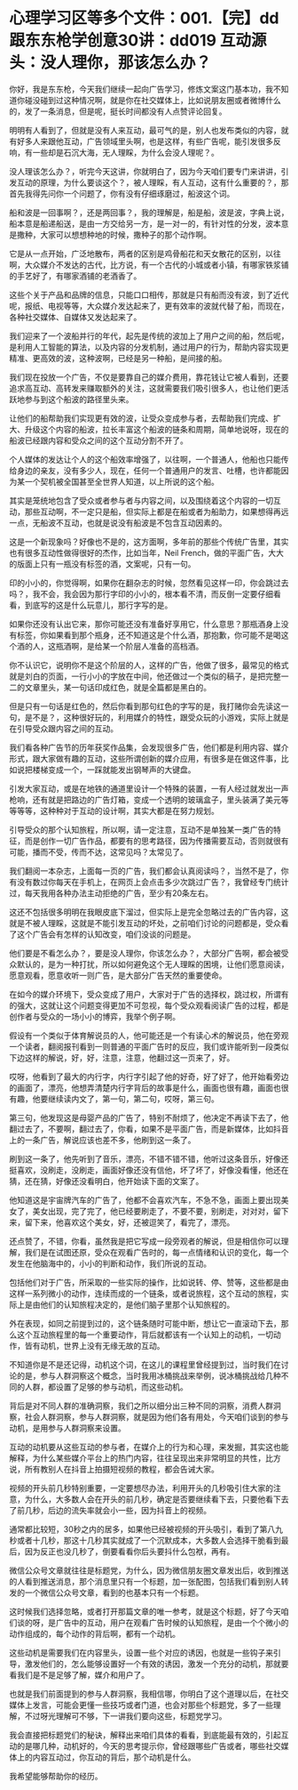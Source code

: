 # 心理学习区等多个文件：001.【完】dd跟东东枪学创意30讲：dd019 互动源头：没人理你，那该怎么办？ 

你好，我是东东枪，今天我们继续一起向广告学习，修炼文案这门基本功，我不知道你碰没碰到过这种情况啊，就是你在社交媒体上，比如说朋友圈或者微博什么的，发了一条消息，但是呢，挺长时间都没有人点赞评论回复。

明明有人看到了，但就是没有人来互动，最可气的是，别人也发布类似的内容，就有好多人来跟他互动，广告领域里头啊，也是这样，有些广告呢，能引发很多反响，有一些却是石沉大海，无人理睬，为什么会没人理呢？。

没人理该怎么办？，听完今天这讲，你就明白了，因为今天咱们要专门来讲讲，引发互动的原理，为什么要谈这个？，被人理睬，有人互动，这有什么重要的？，那首先我得先问你一个问题了，你有没有仔细琢磨过，船波这个词。

船和波是一回事啊？，还是两回事？，我的理解是，船是船，波是波，字典上说，船本意是船递船送，是由一方交给另一方，是一对一的，有针对性的分发，波本意是撒种，大家可以想想种地的时候，撒种子的那个动作啊。

它是从一点开始，广泛地散布，两者的区别是鸡骨船花和天女散花的区别，以往啊，大众媒介不发达的古代，比方说，有一个古代的小城或者小镇，有哪家铁浆铺的手艺好了，有哪家酒铺的老酒香了。

这些个关于产品和品牌的信息，只能口口相传，那就是只有船而没有波，到了近代呢，报纸、电视等等，大众媒介发达起来了，更有效率的波就代替了船，而现在，各种社交媒体、自媒体又发达起来了。

我们迎来了一个波船并行的年代，起先是传统的波加上了用户之间的船，然后呢，是利用人工智能的算法，以及内容的分发机制，通过用户的行为，帮助内容实现更精准、更高效的波，这种波啊，已经是另一种船，是间接的船。

我们现在投放一个广告，不仅是要靠自己的媒介费用，靠花钱让它被人看到，还要追求高互动、高转发来赚取额外的关注，这就需要我们吸引很多人，也让他们更活跃地参与到这个船波的路径里头来。

让他们的船帮助我们实现更有效的波，让受众变成参与者，去帮助我们完成、扩大、升级这个内容的船波，拉长丰富这个船波的链条和周期，简单地说呀，现在的船波已经跟内容和受众之间的这个互动分割不开了。

个人媒体的发达让个人的这个船效率增强了，以往啊，一个普通人，他船也只能传给身边的亲友，没有多少人，现在，任何一个普通用户的发言、吐槽，也许都能因为某一个契机被全国甚至全世界人知道，以上所说的这个船。

其实是笼统地包含了受众或者参与者与内容之间，以及围绕着这个内容的一切互动，那些互动啊，不一定只是船，但实际上都是在船或者为船助力，如果想得再远一点，无船波不互动，也就是说没有船波是不包含互动因素的。

这是一个新现象吗？好像也不是的，这方面啊，多年前的那些个传统广告里，其实也有很多互动性做得很好的杰作，比如当年，Neil French，做的平面广告，大大的版面上只有一瓶没有标签的酒，文案呢，只有一句。

印的小小的，你觉得啊，如果你在翻杂志的时候，忽然看见这样一印，你会跳过去吗？，我不会，我会因为那行字印的小小的，根本看不清，而反倒一定要仔细看看，到底写的这是什么玩意儿，那行字写的是。

如果你还没有认出它来，那你可能还没有准备好享用它，什么意思？那瓶酒身上没有标签，你如果看到那个瓶身，还不知道这是个什么酒，那抱歉，你可能不是喝这个酒的人，这瓶酒啊，是给某一个阶层人准备的高档酒。

你不认识它，说明你不是这个阶层的人，这样的广告，他做了很多，最常见的格式就是刘白的页面，一行小小的字放在中间，他还做过一个类似的稿子，是把完整一二的文章里头，某一句话印成红色，就是全篇都是黑白的。

但是只有一句话是红色的，然后你看到那句红色的字写的是，我打赌你会先读这一句，是不是？，这种很好玩的，利用媒介的特性，跟受众玩的小游戏，实际上就是在引导受众跟内容之间的互动。

我们看各种广告节的历年获奖作品集，会发现很多广告，他们都是利用内容、媒介形式，跟大家做有趣的互动，这些所谓创新的媒介应用，有很多是在做这件事，比如说把楼梯变成一个，一踩就能发出钢琴声的大键盘。

引发大家互动，或是在地铁的通道里设计一个特殊的装置，一有人经过就发出一声枪响，还有就是把路边的广告灯箱，变成一个透明的玻璃盒子，里头装满了美元等等等等，这种种对于互动的设计啊，其实大都是在努力规划。

引导受众的那个认知旅程，所以啊，请一定注意，互动不是单独某一类广告的特征，而是创作一切广告作品，都要有的思考路径，因为传播需要互动，否则就很有可能，播而不受，传而不达，这常见吗？太常见了。

我们翻阅一本杂志，上面每一页的广告，我们都会认真阅读吗？，当然不是了，你有没有数过你每天在手机上，在网页上会点击多少次跳过广告？，我曾经专门统计过，每天我用各种办法主动拒绝的广告，至少有20条左右。

这还不包括很多明明在我眼皮底下溜过，但实际上是完全忽略过去的广告内容，这就是不被人理睬，这就是不能引发互动的坏处，之前咱们讨论的问题都是，受众看了这个广告会有怎样的认知改变，咱们没谈的问题是。

他们要是不看怎么办？，要是没人理你，你该怎么办？，大部分广告啊，都会被受众默认的，是为一种打扰，所以如何避免这个无人理睬的困境，让他们愿意阅读，愿意观看，愿意收听一则广告，是大部分广告天然的重要使命。

在如今的媒介环境下，受众变成了用户，大家对于广告的选择权，跳过权，所谓有的强大，这就让这个问题变得更加不可忽视，每个受众观看阅读广告的过程，都是创作者与受众的一场小小的博弈，我举个例子啊。

假设有一个类似于体育解说员的人，他可能还是一个有读心术的解说员，他在旁观一个读者，翻阅报刊看到一则普通的平面广告时的反应，我们或许能听到一段类似下边这样的解说，好，好，注意，注意，他翻过这一页来了，好。

哎呀，他看到了最大的内行字，内行字引起了他的好奇，好了好了，他开始看旁边的画面了，漂亮，他想弄清楚内行字背后的故事是什么，画面也很有趣，画面也很有趣，他要继续读内文了，第一句，第二句，哎呀，第三句。

第三句，他发现这是母婴产品的广告了，特别不耐烦了，他决定不再读下去了，他翻过去了，不要啊，翻过去了，你看，如果不是平面广告，而是新媒体，比如抖音上的一条广告，解说应该也差不多，他刷到这一条了。

刷到这一条了，他先听到了音乐，漂亮，不错不错不错，他听过这条音乐，好像还挺喜欢，没刷走，没刷走，画面好像还没有信他，坏了坏了，好像没看懂，他还在猜，还在猜，好像还没看明白，他开始读下面的文案了。

他知道这是宇宙牌汽车的广告了，他都不会喜欢汽车，不急不急，画面上要出现美女了，美女出现，完了完了，他已经要刷走了，不要不要，别刷走，对对对，留下来，留下来，他喜欢这个美女，好，还被逗笑了，看完了，漂亮。

还点赞了，不错，你看，虽然我是把它写成一段旁观者的解说，但是相信你可以理解，我们是在试图还原，受众在观看广告时的，每一点情绪和认识的变化，每一个发生在他脑海中的，小小的判断和动作，我们所说的互动。

包括他们对于广告，所采取的一些实际的操作，比如说转、停、赞等，这些都是由这样一系列微小的动作，连续而成的一个链条，或者说旅程，这个互动的旅程，实际上是由他们的认知旅程决定的，是他们脑子里那个认知旅程的。

外在表现，如同之前提到过的，这个链条随时可能中断，想让它一直滚动下去，那么这个互动旅程里的每一个重要动作，背后就都该有一个认知上的动机，一切动作，皆有动机，世界上没有无缘无故的互动。

不知道你是不是还记得，动机这个词，在这儿的课程里曾经提到过，当时我们在讨论的是，参与人群洞察这个概念，当时我用冰桶挑战来举例，说冰桶挑战给几种不同的人群，都设置了足够的参与动机，而这些动机。

背后是对不同人群的准确洞察，我们之所以细分出三种不同的洞察，消费人群洞察，社会人群洞察，参与人群洞察，就是因为他们各有用处，今天咱们谈到的参与动机，是用参与人群洞察来设置。

互动的动机要从这些互动的参与者，在媒介上的行为和心理，来发掘，其实这也能解释，为什么某些媒介平台上的热门内容，往往呈现出来非常明显的共性，比方说，所有教别人在抖音上拍摄短视频的教程，都会告诫大家。

视频的开头前几秒特别重要，一定要想尽办法，利用开头的几秒吸引住大家的注意，为什么，大多数人会在开头的前几秒，确定是否要继续看下去，只要他看下去了前几秒，后边的流失率就会小一些，因为抖音上的视频。

通常都比较短，30秒之内的居多，如果他已经被视频的开头吸引，看到了第八九秒或者十几秒，那这十几秒其实就成了一个沉默成本，大多数人会选择干脆看到最后，因为反正也没几秒了，倒要看看你后头要抖什么包袱，再有。

微信公众号文章就往往是标题党，为什么，因为微信朋友圈文章发出后，收到推送的人看到推送消息，那个消息里只有一个标题，加一张配图，包括我们看到别人转发的一个微信公众号文章，看到的也基本只有一个标题。

这时候我们选择忽略，或者打开那篇文章的唯一参考，就是这个标题，好了今天咱们谈的呀，是广告中的互动，用户在观看广告时候的认知旅程，是由一个个微小的动作组成的，每个动作的背后啊，都有一个动机。

这些动机是需要我们在内容里头，设置一些个对应的诱因，也就是一些钩子来引导，激发他们的，怎么能够设置好一个有效的诱因，激发一个充分的动机，那就要看我们是不是足够了解，媒介和用户了。

也就是我们前面提到的参与人群洞察，我相信哪，你明白了这个道理以后，在社交媒体上发言，可能会更懂一些技巧或者门道，也会对那些个标题党，多了一些理解，不过呀光理解可不够，下一讲我们要向这些，标题党学习。

我会直接把标题党们的秘诀，解释出来咱们具体的看看，到底能最有效的，引起互动的是哪几种，动机好的，今天的思考提示你，曾经跟哪些广告或者，哪些社交媒体上的内容互动过，你互动的背后，那个动机是什么。

我希望能够帮助你的经历。